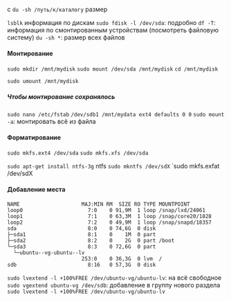 c
`du -sh /путь/к/каталогу` размер

`lsblk` информация по дискам
`sudo fdisk -l /dev/sda`: подробно
`df -T`: информация по смонтированным устройствам (посмотреть файловую систему)
`du -sh *`: размер всех файлов

#### Монтирование
`sudo mkdir /mnt/mydisk`
`sudo mount /dev/sda /mnt/mydisk`
`cd /mnt/mydisk`

`sudo umount /mnt/mydisk`

##### Чтобы монтирование сохранялось
`sudo nano /etc/fstab`
`/dev/sdb1 /mnt/mydata ext4 defaults 0 0`
`sudo mount -a`: монтировать всё из файла


#### Форматирование

 
`sudo mkfs.ext4 /dev/sda`
`sudo mkfs.xfs /dev/sda`

`sudo apt-get install ntfs-3g` ntfs
`sudo mkntfs /dev/sdX`
`sudo mkfs.exfat /dev/sdX



#### Добавление места

```shell
NAME                    MAJ:MIN RM  SIZE RO TYPE MOUNTPOINT
loop0                     7:0    0 91,9M  1 loop /snap/lxd/24061
loop1                     7:1    0 63,3M  1 loop /snap/core20/1828
loop2                     7:2    0 49,9M  1 loop /snap/snapd/18357
sda                       8:0    0 74,6G  0 disk 
├─sda1                    8:1    0    1M  0 part 
├─sda2                    8:2    0    2G  0 part /boot
└─sda3                    8:3    0 72,6G  0 part 
  └─ubuntu--vg-ubuntu--lv
                        253:0    0 36,3G  0 lvm  /
sdb                       8:16   0 57,3G  0 disk 
```

`sudo lvextend -l +100%FREE /dev/ubuntu-vg/ubuntu-lv`: на всё свободное
`sudo vgextend ubuntu-vg /dev/sdb`: добавление в группу нового раздела
`sudo lvextend -l +100%FREE /dev/ubuntu-vg/ubuntu-lv`



